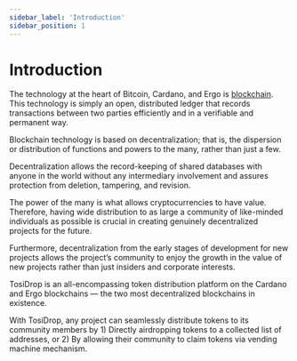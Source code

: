```yaml
---
sidebar_label: 'Introduction'
sidebar_position: 1
---
```


# Introduction

The technology at the heart of Bitcoin, Cardano, and Ergo is [blockchain](https://hbr.org/2017/01/the-truth-about-blockchain). This technology is simply an open, distributed ledger that records transactions between two parties efficiently and in a verifiable and permanent way.

Blockchain technology is based on decentralization; that is, the dispersion or distribution of functions and powers to the many, rather than just a few.

Decentralization allows the record-keeping of shared databases with anyone in the world without any intermediary involvement and assures protection from deletion, tampering, and revision.

The power of the many is what allows cryptocurrencies to have value. Therefore, having wide distribution to as large a community of like-minded individuals as possible is crucial in creating genuinely decentralized projects for the future.

Furthermore, decentralization from the early stages of development for new projects allows the project’s community to enjoy the growth in the value of new projects rather than just insiders and corporate interests.

TosiDrop is an all-encompassing token distribution platform on the Cardano and Ergo blockchains — the two most decentralized blockchains in existence.

With TosiDrop, any project can seamlessly distribute tokens to its community members by 1) Directly airdropping tokens to a collected list of addresses, or 2) By allowing their community to claim tokens via vending machine mechanism.
